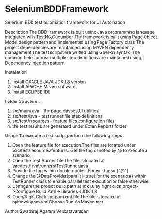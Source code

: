 # SeleniumBDDFramework
Selenium BDD test automation framework for UI Automation

Description
The BDD framework is built using Java programming language integrated with TestNG,Cucumber
The framework is built using Page Object Model design pattern and implemented using Page Factory class
The project dependencies are maintained using MAVEN dependency management
The test scripst are writted using Gherkin syntax.
The common fields across multiple step definitions are maintained using Dependency Injection pattern.

Installation
1) Install ORACLE JAVA JDK 1.8 version
2) Install APACHE Maven software
3) Install ECLIPSE IDE

Folder Structure :
1) src/main/java - the page classes,UI utilities
2) src/test/java - test runner file,step definitions
3) src/test/resources - feature files,configuration files
4) the test results are generated under ExtentReports folder
    
Usage
 To execute a test script,perform the following steps
 1) Open the feature file for execution.The files are located under \\src\test\resources\features\. Get the tag denoted by @ to execute a scenario
 2) Open the Test Runner file.The file is located at \\src\test\java\runners\TestRunner.java
 3) Provide the tag within double quotes .For ex : tags= {"@<name>"}
 4) Change the @DataProvider(parallel=true) for the scenarios() within TestRunner class to enable parallel test execution or false otherwise.
 5) Configure the project build path as jdk1.8 by right click project->Configure Build Path->Libraries->JDK 1.8
 6) Open/Right Click the pom.xml file.The file is located at apifmwk\pom.xml.Choose Run As Maven test 

Author
Swathiraj Agaram Venkatavaradan
